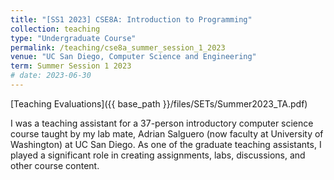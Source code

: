 ```yaml
---
title: "[SS1 2023] CSE8A: Introduction to Programming"
collection: teaching
type: "Undergraduate Course"
permalink: /teaching/cse8a_summer_session_1_2023
venue: "UC San Diego, Computer Science and Engineering"
term: Summer Session 1 2023
# date: 2023-06-30
---
```



[Teaching Evaluations]({{ base_path }}/files/SETs/Summer2023_TA.pdf)

I was a teaching assistant for a 37-person introductory computer science course taught by my lab mate, Adrian Salguero (now faculty at University of Washington) at UC San Diego. As one of the graduate teaching assistants, I played a significant role in creating assignments, labs, discussions, and other course content.